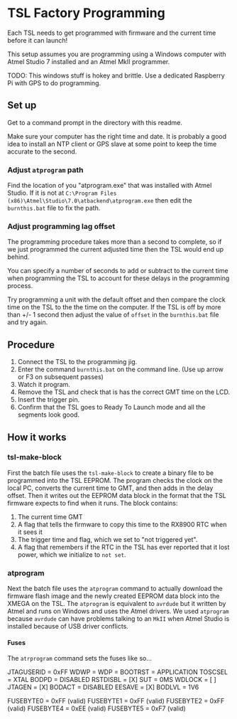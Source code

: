 # TSL Factory Programming

Each TSL needs to get programmed with firmware and the current time before it can launch!

This setup assumes you are programming using a Windows computer with Atmel Studio 7 installed and an Atmel MkII programmer.

TODO: This windows stuff is hokey and brittle. Use a dedicated Raspberry Pi with GPS to do programming.

## Set up

Get to a command prompt in the directory with this readme. 

Make sure your computer has the right time and date. It is probably a good idea to install an NTP client or GPS slave at some point to keep the time accurate to the second.

### Adjust `atprogram` path 

Find the location of you "atprogram.exe" that was installed with Atmel Studio. If it is not at `C:\Program Files (x86)\Atmel\Studio\7.0\atbackend\atprogram.exe` then edit the `burnthis.bat` file to fix the path.

### Adjust programming lag offset

The programming procedure takes more than a second to complete, so if we just programmed the current adjusted time then the TSL would end up behind.

You can specify a number of seconds to add or subtract to the current time when programming the TSL to account for these delays in the programming process. 

Try programming a unit with the default offset and then compare the clock time on the TSL to the the time on the computer. If the TSL is off by more than +/- 1 second then adjust the value of `offset` in the `burnthis.bat` file and try again. 
  
## Procedure

1. Connect the TSL to the programming jig.
2. Enter the command `burnthis.bat` on the command line. (Use up arrow or F3 on subsequent passes)
3. Watch it program.
4. Remove the TSL and check that is has the correct GMT time on the LCD.
5. Insert the trigger pin.
6. Confirm that the TSL goes to Ready To Launch mode and all the segments look good.


## How it works

### tsl-make-block

First the batch file uses the `tsl-make-block` to create a binary file to be programmed into the TSL EEPROM. The program checks the clock on the local PC, converts the current time to GMT, and then adds in the delay offset. Then it writes out the EEPROM data block in the format that the TSL firmware expects to find when it runs. The block contains:

1. The current time GMT
2. A flag that tells the firmware to copy this time to the RX8900 RTC when it sees it
3. The trigger time and flag, which we set to "not triggered yet". 
4. A flag that remembers if the RTC in the TSL has ever reported that it lost power, which we initialize to `not set`.
 
### atprogram

Next the batch file uses the `atprogram` command to actually download the firmware flash image and the newly created EEPROM data block into the XMEGA on the TSL.  The `atprogram` is equivalent to `avrdude` but it written by Atmel and runs on Windows and uses the Atmel drivers. We used `atprogram`  because `avrdude` can have problems talking to an `MkII` when Atmel Studio is installed because of USB driver conflicts.  

#### Fuses

The `atrprogram` command sets the fuses like so...

JTAGUSERID = 0xFF
WDWP = <none selected>
WDP = <none selected>
BOOTRST = APPLICATION
TOSCSEL = XTAL
BODPD = DISABLED
RSTDISBL = [X]
SUT = 0MS
WDLOCK = [ ]
JTAGEN = [X]
BODACT = DISABLED
EESAVE = [X]
BODLVL = 1V6

FUSEBYTE0 = 0xFF (valid)
FUSEBYTE1 = 0xFF (valid)
FUSEBYTE2 = 0xFF (valid)
FUSEBYTE4 = 0xEE (valid)
FUSEBYTE5 = 0xF7 (valid)


